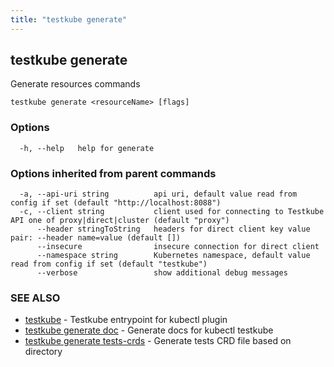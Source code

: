 ```yaml
---
title: "testkube generate"
---
```

## testkube generate

Generate resources commands

```
testkube generate <resourceName> [flags]
```

### Options

```
  -h, --help   help for generate
```

### Options inherited from parent commands

```
  -a, --api-uri string          api uri, default value read from config if set (default "http://localhost:8088")
  -c, --client string           client used for connecting to Testkube API one of proxy|direct|cluster (default "proxy")
      --header stringToString   headers for direct client key value pair: --header name=value (default [])
      --insecure                insecure connection for direct client
      --namespace string        Kubernetes namespace, default value read from config if set (default "testkube")
      --verbose                 show additional debug messages
```

### SEE ALSO

* [testkube](testkube.md)	 - Testkube entrypoint for kubectl plugin
* [testkube generate doc](testkube_generate_doc.md)	 - Generate docs for kubectl testkube
* [testkube generate tests-crds](testkube_generate_tests-crds.md)	 - Generate tests CRD file based on directory

